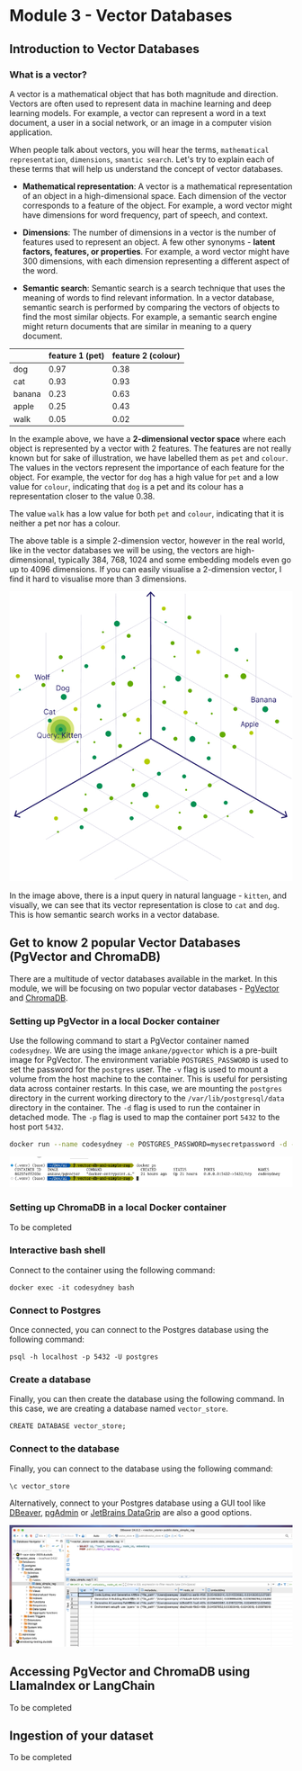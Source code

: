 # Module 3 - Vector Databases

## Introduction to Vector Databases

### What is a vector?

A vector is a mathematical object that has both magnitude and direction. Vectors are often used to represent data in machine learning and deep learning models. For example, a vector can represent a word in a text document, a user in a social network, or an image in a computer vision application.

When people talk about vectors, you will hear the terms, `mathematical representation`, `dimensions`, `smantic search`. Let's try to explain each of these terms that will help us understand the concept of vector databases.

- **Mathematical representation**: A vector is a mathematical representation of an object in a high-dimensional space. Each dimension of the vector corresponds to a feature of the object. For example, a word vector might have dimensions for word frequency, part of speech, and context.

- **Dimensions**: The number of dimensions in a vector is the number of features used to represent an object. A few other synonyms - **latent factors, features, or properties**.  For example, a word vector might have 300 dimensions, with each dimension representing a different aspect of the word.

- **Semantic search**: Semantic search is a search technique that uses the meaning of words to find relevant information. In a vector database, semantic search is performed by comparing the vectors of objects to find the most similar objects. For example, a semantic search engine might return documents that are similar in meaning to a query document.

|| feature 1 (pet) | feature 2 (colour)|
|----------|----------|----------|
| dog      | 0.97     | 0.38     |
| cat      | 0.93     | 0.93     |
| banana   | 0.23     | 0.63     |
| apple    | 0.25     | 0.43     |
| walk     | 0.05     | 0.02     |

In the example above, we have a **2-dimensional vector space** where each object is represented by a vector with 2 features. The features are not really known but for sake of illustration, we have labelled them as `pet` and `colour`. The values in the vectors represent the importance of each feature for the object. For example, the vector for `dog` has a high value for `pet` and a low value for `colour`, indicating that `dog` is a pet and its colour has a representation closer to the value 0.38. 

The value `walk` has a low value for both `pet` and `colour`, indicating that it is neither a pet nor has a colour.

The above table is a simple 2-dimension vector, however in the real world, like in the vector databases we will be using, the vectors are high-dimensional, typically 384, 768, 1024 and some embedding models even go up to 4096 dimensions. If you can easily visualise a 2-dimension vector, I find it  hard to visualise more than 3 dimensions.

![Vector space ](./images/3-vector-image.jpg)

In the image above, there is a input query in natural language - `kitten`, and visually, we can see that its vector representation is close to `cat` and `dog`. This is how semantic search works in a vector database.

## Get to know 2 popular Vector Databases (PgVector and ChromaDB)

There are a multitude of vector databases available in the market. In this module, we will be focusing on two popular vector databases - [PgVector](https://github.com/pgvector/pgvector) and [ChromaDB](https://www.trychroma.com/). 

### Setting up PgVector in a local Docker container

Use the following command to start a PgVector container named `codesydney`. We are using the image `ankane/pgvector` which is a pre-built image for PgVector. The environment variable `POSTGRES_PASSWORD` is used to set the password for the `postgres` user. The `-v` flag is used to mount a volume from the host machine to the container. This is useful for persisting data across container restarts. In this case, we are mounting the `postgres` directory in the current working directory to the `/var/lib/postgresql/data` directory in the container. The `-d` flag is used to run the container in detached mode. The `-p` flag is used to map the container port `5432` to the host port `5432`.

```bash
docker run --name codesydney -e POSTGRES_PASSWORD=mysecretpassword -d -p 5432:5432 -v $(pwd)/postgres:/var/lib/postgresql/data:rw ankane/pgvector
```

![Docker container running PgVector](./images/1-docker-container-running.png)

### Setting up ChromaDB in a local Docker container

To be completed

### Interactive bash shell 

Connect to the container using the following command:

```
docker exec -it codesydney bash
```

### Connect to Postgres

Once connected, you can connect to the Postgres database using the following command:

```
psql -h localhost -p 5432 -U postgres
```

### Create a database

Finally, you can then create the database using the following command. In this case, we are creating a database named `vector_store`.

```
CREATE DATABASE vector_store;
```

### Connect to the database

Finally, you can connect to the database using the following command:

```
\c vector_store
```

Alternatively, connect to your Postgres database using a GUI tool like [DBeaver](https://dbeaver.io/), [pgAdmin](https://www.pgadmin.org/) or [JetBrains DataGrip](https://www.jetbrains.com/datagrip/) are also a good options.

![Connecting to PgVector using DBeaver](./images/2-sql-client-select.png)

## Accessing PgVector and ChromaDB using LlamaIndex or LangChain

To be completed

## Ingestion of your dataset

To be completed